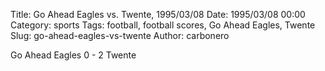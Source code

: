 Title: Go Ahead Eagles vs. Twente, 1995/03/08
Date: 1995/03/08 00:00
Category: sports
Tags: football, football scores, Go Ahead Eagles, Twente
Slug: go-ahead-eagles-vs-twente
Author: carbonero


Go Ahead Eagles 0 - 2 Twente
